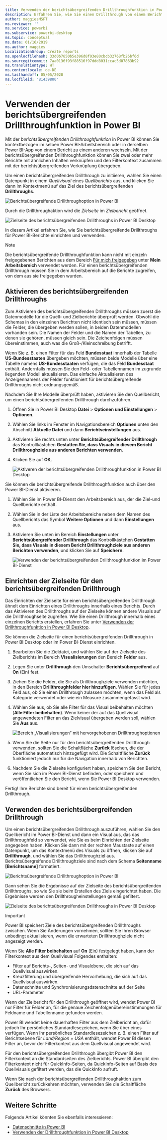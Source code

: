 ```yaml
---
title: Verwenden der berichtsübergreifenden Drillthroughfunktion in Power BI Desktop
description: Erfahren Sie, wie Sie einen Drillthrough von einem Bericht zu einem anderen in Power BI Desktop durchführen.
author: maggiesMSFT
ms.reviewer: ''
ms.service: powerbi
ms.subservice: powerbi-desktop
ms.topic: conceptual
ms.date: 01/16/2019
ms.author: maggies
LocalizationGroup: Create reports
ms.openlocfilehash: 33d0b7850b5e396d8f03e80cbcb32768fb26bf6d
ms.sourcegitcommit: 7aa0136f93f88516f97ddd8031ccac5d07863b92
ms.translationtype: HT
ms.contentlocale: de-DE
ms.lasthandoff: 05/05/2020
ms.locfileid: "81439800"
---
```

# <a name="use-cross-report-drillthrough-in-power-bi"></a>Verwenden der berichtsübergreifenden Drillthroughfunktion in Power BI

Mit der *berichtsübergreifenden Drillthroughfunktion* in Power BI können Sie kontextbezogen im selben Power BI-Arbeitsbereich oder in derselben Power BI-App von einem Bericht zu einem anderen wechseln. Mit der berichtsübergreifenden Drillthroughfunktion können Sie zwei oder mehr Berichte mit ähnlichen Inhalten verknüpfen und den Filterkontext zusammen mit der berichtsübergreifenden Verknüpfung übergeben. 

Um einen berichtsübergreifenden Drillthrough zu initiieren, wählen Sie einen Datenpunkt in einem *Quellvisual* eines *Quellberichts* aus, und klicken Sie dann im Kontextmenü auf das Ziel des berichtsübergreifenden **Drillthroughs**. 

![Berichtsübergreifende Drillthroughoption in Power BI](media/desktop-cross-report-drill-through/cross-report-drill-through-01.png)

Durch die Drillthroughaktion wird die *Zielseite* im *Zielbericht* geöffnet. 

![Zielseite des berichtsübergreifenden Drillthroughs in Power BI Desktop](media/desktop-cross-report-drill-through/cross-report-drill-through-01a.png)

In diesem Artikel erfahren Sie, wie Sie berichtsübergreifende Drillthroughs für Power BI-Berichte einrichten und verwenden.

> [!NOTE]
> Die berichtsübergreifende Drillthroughfunktion kann nicht mit einzeln freigegebenen Berichten aus dem Bereich [Für mich freigegeben](service-share-dashboards.md#share-a-dashboard-or-report) unter **Mein Arbeitsbereich** verwendet werden. Für einen berichtsübergreifenden Drillthrough müssen Sie in dem Arbeitsbereich auf die Berichte zugreifen, von dem aus sie freigegeben wurden.

## <a name="enable-cross-report-drillthrough"></a>Aktivieren des berichtsübergreifenden Drillthroughs

Zum Aktivieren des berichtsübergreifenden Drillthroughs müssen zuerst die Datenmodelle für die Quell- und Zielberichte überprüft werden. Obwohl die Schemas in den einzelnen Berichten nicht identisch sein müssen, müssen die Felder, die übergeben werden sollen, in beiden Datenmodellen vorhanden sein. Die Namen der Felder und die Namen der Tabellen, zu denen sie gehören, müssen gleich sein. Die Zeichenfolgen müssen übereinstimmen, auch was die Groß-/Kleinschreibung betrifft.

Wenn Sie z. B. einen Filter für das Feld **Bundesstaat** innerhalb der Tabelle **US-Bundesstaaten** übergeben möchten, müssen beide Modelle über eine Tabelle namens **US-Bundesstaaten** verfügen, die das Feld **Bundesstaat** enthält. Andernfalls müssen Sie den Feld- oder Tabellennamen im zugrunde liegenden Modell aktualisieren. Das einfache Aktualisieren des Anzeigennamens der Felder funktioniert für berichtsübergreifende Drillthroughs nicht ordnungsgemäß.

Nachdem Sie Ihre Modelle überprüft haben, aktivieren Sie den Quellbericht, um einen berichtsübergreifenden Drillthrough durchzuführen. 

1. Öffnen Sie in Power BI Desktop **Datei** > **Optionen und Einstellungen** > **Optionen**. 
1. Wählen Sie links im Fenster im Navigationsbereich **Optionen** unten den Abschnitt **Aktuelle Datei** und dann **Berichtseinstellungen** aus. 
1. Aktivieren Sie rechts unten unter **Berichtsübergreifender Drillthrough** das Kontrollkästchen **Gestatten Sie, dass Visuals in diesem Bericht Drillthroughziele aus anderen Berichten verwenden**. 
1. Klicken Sie auf **OK**. 
   
   ![Aktiveren der berichtsübergreifenden Drillthroughfunktion in Power BI Desktop](media/desktop-cross-report-drill-through/cross-report-drill-through-02.png)

Sie können die berichtsübergreifende Drillthroughfunktion auch über den Power BI-Dienst aktivieren.
1. Wählen Sie im Power BI-Dienst den Arbeitsbereich aus, der die Ziel-und Quellberichte enthält.
1. Wählen Sie in der Liste der Arbeitsbereiche neben dem Namen des Quellberichts das Symbol **Weitere Optionen** und dann **Einstellungen** aus. 
1. Aktivieren Sie unten im Bereich **Einstellungen** unter **Berichtsübergreifender Drillthrough** das Kontrollkästchen **Gestatten Sie, dass Visuals in diesem Bericht Drillthroughziele aus anderen Berichten verwenden**, und klicken Sie auf **Speichern**.
   
   ![Verwenden der berichtsübergreifenden Drillthroughfunktion im Power BI-Dienst](media/desktop-cross-report-drill-through/cross-report-drill-through-02a.png)

## <a name="set-up-a-cross-report-drillthrough-target"></a>Einrichten der Zielseite für den berichtsübergreifenden Drillthrough

Das Einrichten der Zielseite für einen berichtsübergreifenden Drillthrough ähnelt dem Einrichten eines Drillthroughs innerhalb eines Berichts. Durch das Aktivieren des Drillthroughs auf der Zielseite können andere Visuals auf die Drillthroughseite zugreifen. Wie Sie einen Drillthrough innerhalb eines einzelnen Berichts erstellen, erfahren Sie unter [Verwenden der Drillthroughfunktion in Power BI Desktop](desktop-drillthrough.md).

Sie können die Zielseite für einen berichtsübergreifenden Drillthrough in Power BI Desktop oder im Power BI-Dienst einrichten. 
1. Bearbeiten Sie die Zieldatei, und wählen Sie auf der Zielseite des Zielberichts im Bereich **Visualisierungen** den Bereich **Felder** aus. 
1. Legen Sie unter **Drillthrough** den Umschalter **Berichtsübergreifend** auf **On** (Ein) fest. 
1. Ziehen Sie die Felder, die Sie als Drillthroughziele verwenden möchten, in den Bereich **Drillthroughfelder hier hinzufügen**. Wählen Sie für jedes Feld aus, ob Sie einen Drillthrough zulassen möchten, wenn das Feld als Kategorie verwendet oder wie ein Measure zusammengefasst wird. 
1. Wählen Sie aus, ob Sie alle Filter für das Visual beibehalten möchten (**Alle Filter beibehalten**). Wenn keiner der auf das Quellvisual angewendeten Filter an das Zielvisual übergeben werden soll, wählen Sie **Aus** aus.
   
   ![Bereich „Visualisierungen“ mit hervorgehobenen Drillthroughoptionen](media/desktop-cross-report-drill-through/cross-report-drill-through-03.png)
   
1. Wenn Sie die Seite nur für den berichtsübergreifenden Drillthrough verwenden, sollten Sie die Schaltfläche **Zurück** löschen, die der Oberfläche automatisch hinzugefügt wird. Die Schaltfläche **Zurück** funktioniert jedoch nur für die Navigation innerhalb von Berichten. 
1. Nachdem Sie die Zielseite konfiguriert haben, speichern Sie den Bericht, wenn Sie sich im Power BI-Dienst befinden, oder speichern und veröffentlichen Sie den Bericht, wenn Sie Power BI Desktop verwenden.

Fertig! Ihre Berichte sind bereit für einen berichtsübergreifenden Drillthrough. 

## <a name="use-cross-report-drillthrough"></a>Verwenden des berichtsübergreifenden Drillthrough

Um einen berichtsübergreifenden Drillthrough auszuführen, wählen Sie den Quellbericht im Power BI-Dienst und dann ein Visual aus, das das Drillthroughfeld so verwendet, wie Sie es beim Einrichten der Zielseite angegeben haben. Klicken Sie dann mit der rechten Maustaste auf einen Datenpunkt, um das Kontextmenü des Visuals zu öffnen, klicken Sie auf **Drillthrough**, und wählen Sie das Drillthroughziel aus. Berichtsübergreifende Drillthroughziele sind nach dem Schema **Seitenname [Berichtsname]** formatiert.

![Berichtsübergreifende Drillthroughoption in Power BI](media/desktop-cross-report-drill-through/cross-report-drill-through-01.png)

Dann sehen Sie die Ergebnisse auf der Zielseite des berichtsübergreifenden Drillthroughs, so wie Sie sie beim Erstellen des Ziels eingerichtet haben. Die Ergebnisse werden den Drillthrougheinstellungen gemäß gefiltert.

![Zielseite des berichtsübergreifenden Drillthroughs in Power BI Desktop](media/desktop-cross-report-drill-through/cross-report-drill-through-01a.png)

> [!IMPORTANT]
> Power BI speichert Ziele des berichtsübergreifenden Drillthroughs zwischen. Wenn Sie Änderungen vornehmen, sollten Sie Ihren Browser unbedingt aktualisieren, wenn die erwarteten Drillthroughziele nicht angezeigt werden. 

Wenn Sie **Alle Filter beibehalten** auf **On** (Ein) festgelegt haben, kann der Filterkontext aus dem Quellvisual Folgendes enthalten: 

- Filter auf Berichts-, Seiten- und Visualebene, die sich auf das Quellvisual auswirken. 
- Kreuzfilterung und übergreifende Hervorhebung, die sich auf das Quellvisual auswirken. 
- Datenschnitte und Synchronisierungsdatenschnitte auf der Seite
- URL-Parameter

Wenn der Zielbericht für den Drillthrough geöffnet wird, wendet Power BI nur Filter für Felder an, für die genaue Zeichenfolgenübereinstimmungen für Feldname und Tabellenname gefunden werden. 

Power BI wendet keine dauerhaften Filter aus dem Zielbericht an, dafür jedoch Ihr persönliches Standardlesezeichen, wenn Sie über eines verfügen. Wenn Ihr persönliches Standardlesezeichen z. B. einen Filter auf Berichtsebene für *Land/Region = USA* enthält, wendet Power BI diesen Filter an, bevor der Filterkontext aus dem Quellvisual angewendet wird. 

Für den berichtsübergreifenden Drillthrough übergibt Power BI den Filterkontext an die Standardseiten des Zielberichts. Power BI übergibt den Filterkontext nicht für QuickInfo-Seiten, da QuickInfo-Seiten auf Basis des Quellvisuals gefiltert werden, das die QuickInfo aufruft.

Wenn Sie nach der berichtsübergreifenden Drillthroughaktion zum Quellbericht zurückkehren möchten, verwenden Sie die Schaltfläche **Zurück** des Browsers. 

## <a name="next-steps"></a>Weitere Schritte

Folgende Artikel könnten Sie ebenfalls interessieren:

- [Datenschnitte in Power BI](visuals/power-bi-visualization-slicers.md)
- [Verwenden der Drillthroughfunktion in Power BI Desktop](desktop-drillthrough.md)

